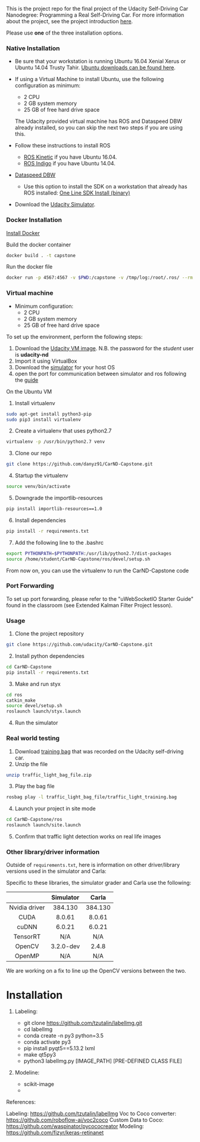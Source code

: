 This is the project repo for the final project of the Udacity Self-Driving Car Nanodegree: Programming a Real Self-Driving Car. For more information about the project, see the project introduction [here](https://classroom.udacity.com/nanodegrees/nd013/parts/6047fe34-d93c-4f50-8336-b70ef10cb4b2/modules/e1a23b06-329a-4684-a717-ad476f0d8dff/lessons/462c933d-9f24-42d3-8bdc-a08a5fc866e4/concepts/5ab4b122-83e6-436d-850f-9f4d26627fd9).

Please use **one** of the three installation options.

### Native Installation

* Be sure that your workstation is running Ubuntu 16.04 Xenial Xerus or Ubuntu 14.04 Trusty Tahir. [Ubuntu downloads can be found here](https://www.ubuntu.com/download/desktop).
* If using a Virtual Machine to install Ubuntu, use the following configuration as minimum:
  * 2 CPU
  * 2 GB system memory
  * 25 GB of free hard drive space

  The Udacity provided virtual machine has ROS and Dataspeed DBW already installed, so you can skip the next two steps if you are using this.

* Follow these instructions to install ROS
  * [ROS Kinetic](http://wiki.ros.org/kinetic/Installation/Ubuntu) if you have Ubuntu 16.04.
  * [ROS Indigo](http://wiki.ros.org/indigo/Installation/Ubuntu) if you have Ubuntu 14.04.
* [Dataspeed DBW](https://bitbucket.org/DataspeedInc/dbw_mkz_ros)
  * Use this option to install the SDK on a workstation that already has ROS installed: [One Line SDK Install (binary)](https://bitbucket.org/DataspeedInc/dbw_mkz_ros/src/81e63fcc335d7b64139d7482017d6a97b405e250/ROS_SETUP.md?fileviewer=file-view-default)
* Download the [Udacity Simulator](https://github.com/udacity/CarND-Capstone/releases).

### Docker Installation
[Install Docker](https://docs.docker.com/engine/installation/)

Build the docker container
```bash
docker build . -t capstone
```

Run the docker file
```bash
docker run -p 4567:4567 -v $PWD:/capstone -v /tmp/log:/root/.ros/ --rm -it capstone
```

### Virtual machine
* Minimum configuration:
  * 2 CPU
  * 2 GB system memory
  * 25 GB of free hard drive space

To set up the environment, perform the following steps:
1. Download the [Udacity VM image](https://s3-us-west-1.amazonaws.com/udacity-selfdrivingcar/Udacity_VM_Base_V1.0.0.zip). N.B. the password for the *student* user is **udacity-nd**
2. Import it using VirtualBox
3. Download the [simulator](https://github.com/udacity/CarND-Capstone/releases) for your host OS
4. open the port for communication between simulator and ros following the [guide](https://s3-us-west-1.amazonaws.com/udacity-selfdrivingcar/files/Port+Forwarding.pdf)

On the Ubuntu VM
1. Install virtualenv
```bash
sudo apt-get install python3-pip
sudo pip3 install virtualenv
```
2. Create a virtualenv that uses python2.7
```bash
virtualenv -p /usr/bin/python2.7 venv
```
3. Clone our repo
```bash
git clone https://github.com/danyz91/CarND-Capstone.git
```
4. Startup the virtualenv
```bash
source venv/bin/activate
```
5. Downgrade the importlib-resources
```bash
pip install importlib-resources==1.0
```
6. Install dependencies
```bash
pip install -r requirements.txt
```
7. Add the following line to the .bashrc
```bash
export PYTHONPATH=$PYTHONPATH:/usr/lib/python2.7/dist-packages
source /home/student/CarND-Capstone/ros/devel/setup.sh
```

From now on, you can use the virtualenv to run the CarND-Capstone code

### Port Forwarding
To set up port forwarding, please refer to the "uWebSocketIO Starter Guide" found in the classroom (see Extended Kalman Filter Project lesson).

### Usage

1. Clone the project repository
```bash
git clone https://github.com/udacity/CarND-Capstone.git
```

2. Install python dependencies
```bash
cd CarND-Capstone
pip install -r requirements.txt
```
3. Make and run styx
```bash
cd ros
catkin_make
source devel/setup.sh
roslaunch launch/styx.launch
```
4. Run the simulator

### Real world testing
1. Download [training bag](https://s3-us-west-1.amazonaws.com/udacity-selfdrivingcar/traffic_light_bag_file.zip) that was recorded on the Udacity self-driving car.
2. Unzip the file
```bash
unzip traffic_light_bag_file.zip
```
3. Play the bag file
```bash
rosbag play -l traffic_light_bag_file/traffic_light_training.bag
```
4. Launch your project in site mode
```bash
cd CarND-Capstone/ros
roslaunch launch/site.launch
```
5. Confirm that traffic light detection works on real life images

### Other library/driver information
Outside of `requirements.txt`, here is information on other driver/library versions used in the simulator and Carla:

Specific to these libraries, the simulator grader and Carla use the following:

|        | Simulator | Carla  |
| :-----------: |:-------------:| :-----:|
| Nvidia driver | 384.130 | 384.130 |
| CUDA | 8.0.61 | 8.0.61 |
| cuDNN | 6.0.21 | 6.0.21 |
| TensorRT | N/A | N/A |
| OpenCV | 3.2.0-dev | 2.4.8 |
| OpenMP | N/A | N/A |

We are working on a fix to line up the OpenCV versions between the two.



# Installation

1. Labeling:
   * git clone https://github.com/tzutalin/labelImg.git
   * cd labelImg
   * conda create -n py3 python=3.5
   * conda activate py3
   * pip install pyqt5==5.13.2 lxml
   * make qt5py3
   * python3 labelImg.py [IMAGE_PATH] [PRE-DEFINED CLASS FILE]


2. Modeline:
   * scikit-image
   *


References:

Labeling: https://github.com/tzutalin/labelImg
Voc to Coco converter: https://github.com/roboflow-ai/voc2coco
Custom Data to Coco: https://github.com/waspinator/pycococreator
Modeling: https://github.com/fizyr/keras-retinanet